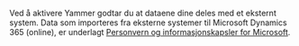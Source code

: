 Ved å aktivere Yammer godtar du at dataene dine deles med et eksternt system. Data som importeres fra eksterne systemer til Microsoft Dynamics 365 (online), er underlagt [Personvern og informasjonskapsler for Microsoft](http://go.microsoft.com/fwlink/p/?LinkID=521839).